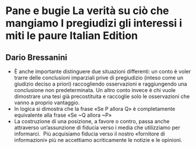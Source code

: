 # Pane e bugie La verità su ciò che mangiamo I pregiudizi gli interessi i miti le paure Italian Edition
## Dario Bressanini
- È anche importante distinguere due situazioni differenti: un conto è voler trarre delle conclusioni imparziali prive di pregiudizio (inteso come un giudizio deciso a priori) raccogliendo osservazioni e raggiungendo una conclusione non predeterminata. Un altro conto invece è chi vuole dimostrare una tesi già precostituita e raccoglie solo le osservazioni che vanno a proprio vantaggio.
- In logica si dimostra che la frase «Se P allora Q» è completamente equivalente alla frase «Se ~Q allora ~P»
- La costruzione di una posizione, a favore o contro, passa anche attraverso un’assunzione di fiducia verso i media che utilizziamo per informarci.  Più acquisiamo fiducia verso il nostro «fornitore di informazioni» più ne accettiamo acriticamente le notizie e le opinioni.

